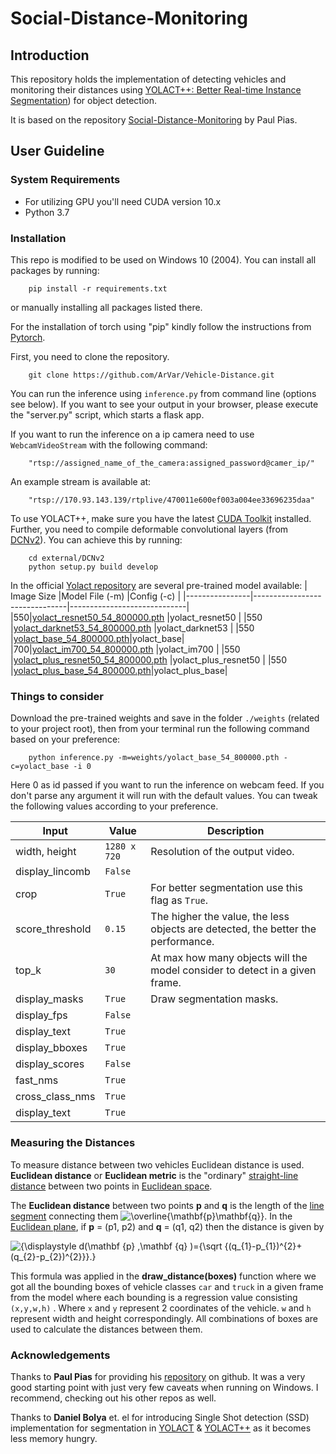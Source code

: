 # Social-Distance-Monitoring

## Introduction

This repository holds the implementation of detecting vehicles and monitoring their distances using  [YOLACT++: Better Real-time Instance Segmentation](https://arxiv.org/abs/1912.06218)) for object detection.

It is based on the repository [Social-Distance-Monitoring](https://github.com/paul-pias/Social-Distance-Monitoring) by Paul Pias.

## User Guideline

### System Requirements

- For utilizing GPU you'll need CUDA version 10.x
- Python 3.7

### Installation

This repo is modified to be used on Windows 10 (2004).
You can install all packages by running:

```console
    pip install -r requirements.txt
```

or manually installing all packages listed there.

For the installation of torch using "pip" kindly follow the instructions from [Pytorch](https://pytorch.org/).

First, you need to clone the repository.

```console
    git clone https://github.com/ArVar/Vehicle-Distance.git
```

You can run the inference using `inference.py` from command line (options see below).
If you want to see your output in your browser, please execute the "server.py" script, which starts a flask app.

If you want to run the inference on a ip camera need to use `WebcamVideoStream` with the following command:

```console
    "rtsp://assigned_name_of_the_camera:assigned_password@camer_ip/"
```

An example stream is available at:

```console
    "rtsp://170.93.143.139/rtplive/470011e600ef003a004ee33696235daa"
```

To use YOLACT++, make sure you have the latest [CUDA Toolkit](https://developer.nvidia.com/cuda-toolkit) installed. Further, you need to compile deformable convolutional layers (from [DCNv2](https://github.com/CharlesShang/DCNv2/tree/pytorch_1.0)). You can achieve this by running:

```console
    cd external/DCNv2
    python setup.py build develop
```

In the official [Yolact repository](https://github.com/dbolya/yolact) are several pre-trained model available:
|    Image Size            |Model File (-m)                       |Config (-c)                   |
|----------------|-------------------------------|-----------------------------|
|550|[yolact_resnet50_54_800000.pth](https://drive.google.com/file/d/1yp7ZbbDwvMiFJEq4ptVKTYTI2VeRDXl0/view?usp=sharing)            |yolact_resnet50            |
|550          |[yolact_darknet53_54_800000.pth](https://drive.google.com/file/d/1dukLrTzZQEuhzitGkHaGjphlmRJOjVnP/view?usp=sharing)           |yolact_darknet53            |
|550          |[yolact_base_54_800000.pth](https://drive.google.com/file/d/1UYy3dMapbH1BnmtZU4WH1zbYgOzzHHf_/view?usp=sharing)|yolact_base|
|700|[yolact_im700_54_800000.pth](https://drive.google.com/file/d/1lE4Lz5p25teiXV-6HdTiOJSnS7u7GBzg/view?usp=sharing)            |yolact_im700            |
|550         |[yolact_plus_resnet50_54_800000.pth](https://drive.google.com/file/d/1ZPu1YR2UzGHQD0o1rEqy-j5bmEm3lbyP/view?usp=sharing)            |yolact_plus_resnet50            |
|550          |[yolact_plus_base_54_800000.pth](https://drive.google.com/file/d/15id0Qq5eqRbkD-N3ZjDZXdCvRyIaHpFB/view?usp=sharing)|yolact_plus_base|

### Things to consider

Download the pre-trained weights and save in the folder `./weights` (related to your project root), then from your terminal run the following command based on your preference:

```console
    python inference.py -m=weights/yolact_base_54_800000.pth -c=yolact_base -i 0
```

Here 0 as id passed if you want to run the inference on webcam feed. If you don't parse any argument it will run with the default values. You can tweak the following values according to your preference.

|      Input          |Value                        |Description                         |
|----------------|-------------------------------|-----------------------------|
|width, height      |`1280 x 720`   | Resolution of the output video.
|display_lincomb    |`False`
|crop               |`True`         | For better segmentation use this flag as `True`.
|score_threshold    |`0.15`         | The higher the value, the less objects are detected, the better the performance.
|top_k              |`30`           | At max how many objects will the model consider to detect in a given frame.
|display_masks      |`True`         | Draw segmentation masks.
|display_fps        |`False`        |
|display_text       |`True`
|display_bboxes     |`True`
|display_scores     |`False`
|fast_nms           |`True`
|cross_class_nms    |`True`
|display_text       |`True`

### Measuring the Distances

To measure distance between two vehicles Euclidean distance is used. **Euclidean distance** or **Euclidean metric** is the "ordinary" [straight-line](https://en.wikipedia.org/wiki/Straight_line "Straight line")  [distance](https://en.wikipedia.org/wiki/Distance "Distance") between two points in [Euclidean space](https://en.wikipedia.org/wiki/Euclidean_space "Euclidean space").

The **Euclidean distance** between two points **p** and **q** is the length of the [line segment](https://en.wikipedia.org/wiki/Line_segment "Line segment") connecting them ![\overline{\mathbf{p}\mathbf{q}}](https://wikimedia.org/api/rest_v1/media/math/render/svg/6d397a90d8e00a9fbb6e7eb908cda31009fde6ee).
In the [Euclidean plane](https://en.wikipedia.org/wiki/Euclidean_plane "Euclidean plane"), if **p** = (p1, p2) and **q** = (q1, q2) then the distance is given by

![{\displaystyle d(\mathbf {p} ,\mathbf {q} )={\sqrt {(q_{1}-p_{1})^{2}+(q_{2}-p_{2})^{2}}}.}](https://wikimedia.org/api/rest_v1/media/math/render/svg/4febdae84cbc320c19dd13eac5060a984fd438d8)

This formula was applied in the **draw_distance(boxes)** function where we got all the bounding boxes of vehicle classes `car` and `truck` in a given frame from the model where each bounding is a regression value consisting `(x,y,w,h)` . Where `x` and `y` represent 2 coordinates of the vehicle. `w` and `h` represent width and height correspondingly. All combinations of boxes are used to calculate the distances between them.

### Acknowledgements

Thanks to **Paul Pias** for providing his [repository](https://github.com/paul-pias/Social-Distance-Monitoring) on github. It was a very good starting point with just very few caveats when running on Windows. I recommend, checking out his other repos as well.

Thanks to **Daniel Bolya** et. el for introducing Single Shot detection (SSD) implementation for segmentation in  [YOLACT](https://arxiv.org/abs/1904.02689) & [YOLACT++](https://arxiv.org/abs/1912.06218) as it becomes less memory hungry.
